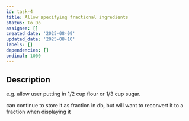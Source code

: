 ```yaml
---
id: task-4
title: Allow specifying fractional ingredients
status: To Do
assignee: []
created_date: '2025-08-09'
updated_date: '2025-08-10'
labels: []
dependencies: []
ordinal: 1000
---
```


## Description

e.g. allow user putting in 1/2 cup flour or 1/3 cup sugar.

can continue to store it as fraction in db, but will want to reconvert it to a fraction when displaying it

